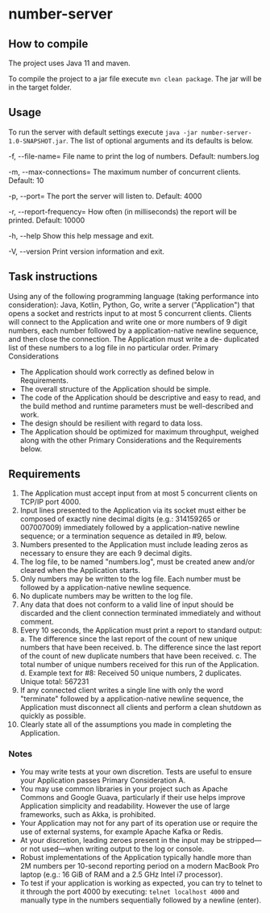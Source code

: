 # number-server
## How to compile

The project uses Java 11 and maven.

To compile the project to a jar file execute `mvn clean package`. The jar will be in the target folder.

## Usage

To run the server with default settings execute `java -jar number-server-1.0-SNAPSHOT.jar`. 
The list of optional arguments and its defaults is below.

-f, --file-name=<fileName> File name to print the log of numbers. Default: numbers.log

-m, --max-connections=<maxConcurrentConnections> The maximum number of concurrent clients. Default: 10

-p, --port=<port> The port the server will listen to. Default: 4000

-r, --report-frequency=<reportFrequency> How often (in milliseconds) the report will be printed. Default: 10000

-h, --help Show this help message and exit.

-V, --version Print version information and exit.

## Task instructions
Using any of the following programming language (taking performance into consideration): Java, Kotlin, Python, Go, write a server ("Application") that opens a socket
and restricts input to at most 5 concurrent clients. Clients will connect to the Application and
write one or more numbers of 9 digit numbers, each number followed by a application-native newline
sequence, and then close the connection. The Application must write a de- duplicated list of
these numbers to a log file in no particular order.
Primary Considerations
+ The Application should work correctly as defined below in Requirements.
+ The overall structure of the Application should be simple.
+ The code of the Application should be descriptive and easy to read, and the build
method and runtime parameters must be well-described and work.
+ The design should be resilient with regard to data loss.
+ The Application should be optimized for maximum throughput, weighed along with the
other Primary Considerations and the Requirements below.

## Requirements
1. The Application must accept input from at most 5 concurrent clients on TCP/IP port 4000.
2. Input lines presented to the Application via its socket must either be composed of exactly nine 
   decimal digits (e.g.: 314159265 or 007007009) immediately followed by a
   application-native newline sequence; or a termination sequence as detailed in #9, below.
3. Numbers presented to the Application must include leading zeros as necessary to
   ensure they are each 9 decimal digits.
4. The log file, to be named "numbers.log", must be created anew and/or cleared when the
   Application starts.
5. Only numbers may be written to the log file. Each number must be followed by a
   application-native newline sequence.
6. No duplicate numbers may be written to the log file.
7. Any data that does not conform to a valid line of input should be discarded and the client
   connection terminated immediately and without comment.
8. Every 10 seconds, the Application must print a report to standard output:
   a. The difference since the last report of the count of new unique numbers that have
   been received.
   b. The difference since the last report of the count of new duplicate numbers that
   have been received.
   c. The total number of unique numbers received for this run of the Application.
   d. Example text for #8: Received 50 unique numbers, 2 duplicates. Unique total:
   567231
9. If any connected client writes a single line with only the word "terminate" followed by a
   application-native newline sequence, the Application must disconnect all clients and perform
   a clean shutdown as quickly as possible.
10. Clearly state all of the assumptions you made in completing the Application.
    
### Notes
+ You may write tests at your own discretion. Tests are useful to ensure your Application
    passes Primary Consideration A.
+ You may use common libraries in your project such as Apache Commons and Google
    Guava, particularly if their use helps improve Application simplicity and readability.
    However the use of large frameworks, such as Akka, is prohibited.
+ Your Application may not for any part of its operation use or require the use of external
    systems, for example Apache Kafka or Redis.
+ At your discretion, leading zeroes present in the input may be stripped—or not
    used—when writing output to the log or console.
+ Robust implementations of the Application typically handle more than 2M numbers per
    10-second reporting period on a modern MacBook Pro laptop (e.g.: 16 GiB of RAM and
    a 2.5 GHz Intel i7 processor).
+ To test if your application is working as expected, you can try to telnet to it through the
    port 4000 by executing: `telnet localhost 4000` and manually type in the numbers sequentially followed by a newline (enter).
